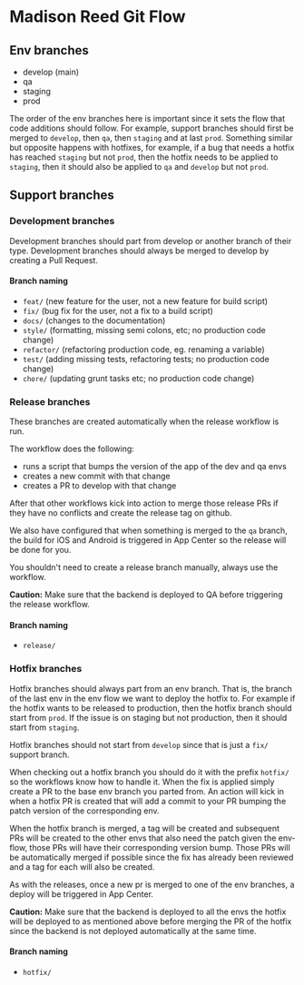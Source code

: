 # Madison Reed Git Flow

## Env branches

- develop (main)
- qa
- staging
- prod

The order of the env branches here is important since it sets the flow that code additions should follow.
For example, support branches should first be merged to `develop`, then `qa`, then `staging` and at last `prod`.
Something similar but opposite happens with hotfixes, for example, if a bug that needs a hotfix has reached `staging` but not `prod`, then the hotfix needs to be applied to `staging`, then it should also be applied to `qa` and `develop` but not `prod`.

## Support branches

### Development branches

Development branches should part from develop or another branch of their type.
Development branches should always be merged to develop by creating a Pull Request.

#### Branch naming

- `feat/` (new feature for the user, not a new feature for build script)
- `fix/` (bug fix for the user, not a fix to a build script)
- `docs/` (changes to the documentation)
- `style/` (formatting, missing semi colons, etc; no production code change)
- `refactor/` (refactoring production code, eg. renaming a variable)
- `test/` (adding missing tests, refactoring tests; no production code change)
- `chore/` (updating grunt tasks etc; no production code change)

### Release branches

These branches are created automatically when the release workflow is run.

The workflow does the following:

- runs a script that bumps the version of the app of the dev and qa envs
- creates a new commit with that change
- creates a PR to develop with that change

After that other workflows kick into action to merge those release PRs if they have no conflicts and create the release tag on github.

We also have configured that when something is merged to the `qa` branch, the build for iOS and Android is triggered in App Center so the release will be done for you.

You shouldn't need to create a release branch manually, always use the workflow.

**Caution:** Make sure that the backend is deployed to QA before triggering the release workflow.

#### Branch naming

- `release/`

### Hotfix branches

Hotfix branches should always part from an env branch. That is, the branch of the last env in the env flow we want to deploy the hotfix to. For example if the hotfix wants to be released to production, then the hotfix branch should start from `prod`. If the issue is on staging but not production, then it should start from `staging`.

Hotfix branches should not start from `develop` since that is just a `fix/` support branch.

When checking out a hotfix branch you should do it with the prefix `hotfix/` so the workflows know how to handle it. When the fix is applied simply create a PR to the base env branch you parted from. An action will kick in when a hotfix PR is created that will add a commit to your PR bumping the patch version of the corresponding env.

When the hotfix branch is merged, a tag will be created and subsequent PRs will be created to the other envs that also need the patch given the env-flow, those PRs will have their corresponding version bump. Those PRs will be automatically merged if possible since the fix has already been reviewed and a tag for each will also be created.

As with the releases, once a new pr is merged to one of the env branches, a deploy will be triggered in App Center.

**Caution:** Make sure that the backend is deployed to all the envs the hotfix will be deployed to as mentioned above before merging the PR of the hotfix since the backend is not deployed automatically at the same time.

#### Branch naming

- `hotfix/`
